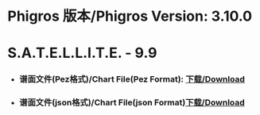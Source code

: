 
# Phigros 版本/Phigros Version:  3.10.0

# __S.A.T.E.L.L.I.T.E. - 9.9__

- ### __谱面文件(Pez格式)/Chart File(Pez Format):  [下载/Download](https://github.com/Po6647A/PAR/releases/download/3.10.0/0)__

- ### __谱面文件(json格式)/Chart File(json Format)[下载/Download](https://github.com/Po6647A/PAR/releases/download/3.10.0/450.json)__

